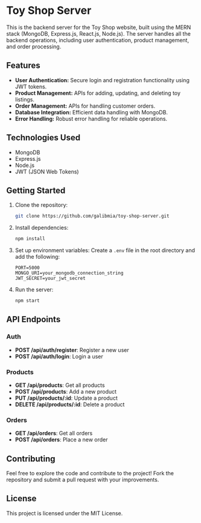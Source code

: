 # Toy Shop Server

This is the backend server for the Toy Shop website, built using the MERN stack (MongoDB, Express.js, React.js, Node.js). The server handles all the backend operations, including user authentication, product management, and order processing.

## Features

- **User Authentication:** Secure login and registration functionality using JWT tokens.
- **Product Management:** APIs for adding, updating, and deleting toy listings.
- **Order Management:** APIs for handling customer orders.
- **Database Integration:** Efficient data handling with MongoDB.
- **Error Handling:** Robust error handling for reliable operations.

## Technologies Used

- MongoDB
- Express.js
- Node.js
- JWT (JSON Web Tokens)

## Getting Started

1. Clone the repository:
    ```bash
    git clone https://github.com/galibmia/toy-shop-server.git
    ```

2. Install dependencies:
    ```bash
    npm install
    ```

3. Set up environment variables:
    Create a `.env` file in the root directory and add the following:
    ```plaintext
    PORT=5000
    MONGO_URI=your_mongodb_connection_string
    JWT_SECRET=your_jwt_secret
    ```

4. Run the server:
    ```bash
    npm start
    ```

## API Endpoints

### Auth

- **POST /api/auth/register**: Register a new user
- **POST /api/auth/login**: Login a user

### Products

- **GET /api/products**: Get all products
- **POST /api/products**: Add a new product
- **PUT /api/products/:id**: Update a product
- **DELETE /api/products/:id**: Delete a product

### Orders

- **GET /api/orders**: Get all orders
- **POST /api/orders**: Place a new order

## Contributing

Feel free to explore the code and contribute to the project! Fork the repository and submit a pull request with your improvements.

## License

This project is licensed under the MIT License.

